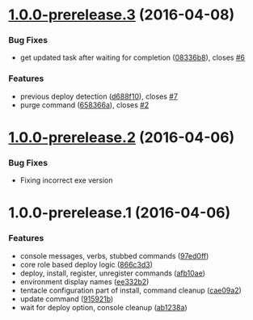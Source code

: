<a name="1.0.0-prerelease.3"></a>
# [1.0.0-prerelease.3](https://github.com/zywave/OctopusDeploy-Nautilus/compare/1.0.0-prerelease.2...v1.0.0-prerelease.3) (2016-04-08)


### Bug Fixes

* get updated task after waiting for completion ([08336b8](https://github.com/zywave/OctopusDeploy-Nautilus/commit/08336b8)), closes [#6](https://github.com/zywave/OctopusDeploy-Nautilus/issues/6)

### Features

* previous deploy detection ([d688f10](https://github.com/zywave/OctopusDeploy-Nautilus/commit/d688f10)), closes [#7](https://github.com/zywave/OctopusDeploy-Nautilus/issues/7)
* purge command ([658366a](https://github.com/zywave/OctopusDeploy-Nautilus/commit/658366a)), closes [#2](https://github.com/zywave/OctopusDeploy-Nautilus/issues/2)



<a name="1.0.0-prerelease.2"></a>
# [1.0.0-prerelease.2](https://github.com/zywave/OctopusDeploy-Nautilus/compare/1.0.0-prerelease.0...v1.0.0-prerelease.2) (2016-04-06)


### Bug Fixes

* Fixing incorrect exe version

<a name="1.0.0-prerelease.1"></a>
# 1.0.0-prerelease.1 (2016-04-06)


### Features

* console messages, verbs, stubbed commands ([97ed0ff](https://github.com/zywave/OctopusDeploy-Nautilus/commit/97ed0ff))
* core role based deploy logic ([866c3d3](https://github.com/zywave/OctopusDeploy-Nautilus/commit/866c3d3))
* deploy, install, register, unregister commands ([afb10ae](https://github.com/zywave/OctopusDeploy-Nautilus/commit/afb10ae))
* environment display names ([ee332b2](https://github.com/zywave/OctopusDeploy-Nautilus/commit/ee332b2))
* tentacle configuration part of install, command cleanup ([cae09a2](https://github.com/zywave/OctopusDeploy-Nautilus/commit/cae09a2))
* update command ([915921b](https://github.com/zywave/OctopusDeploy-Nautilus/commit/915921b))
* wait for deploy option, console cleanup ([ab1238a](https://github.com/zywave/OctopusDeploy-Nautilus/commit/ab1238a))



